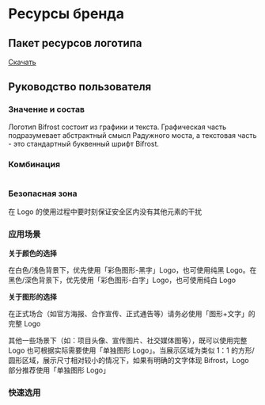 # Ресурсы бренда

## Пакет ресурсов логотипа
[Cкачать](https://github.com/bifrost-finance/design-assets/raw/master/brand/Bifrost-Logo-Assets.zip)

## Руководство пользователя

### Значение и состав
Логотип Bifrost состоит из графики и текста. Графическая часть подразумевает абстрактный смысл Радужного моста, а текстовая часть - это стандартный буквенный шрифт Bifrost.
<img :src="$withBase('/zh/brand-assets/brand-assets-01.png')" alt="" />

### Комбинация
<img :src="$withBase('/zh/brand-assets/brand-assets-02.png')" alt="" />

### Безопасная зона
在 Logo 的使用过程中要时刻保证安全区内没有其他元素的干扰
<img :src="$withBase('/zh/brand-assets/brand-assets-03.png')" alt="" />

### 应用场景
**关于颜色的选择**

在白色/浅色背景下，优先使用「彩色图形-黑字」Logo，也可使用纯黑 Logo。在黑色/深色背景下，优先使用「彩色图形-白字」Logo，也可使用纯白 Logo
<img :src="$withBase('/zh/brand-assets/brand-assets-04.png')" alt="" />

**关于图形的选择**

在正式场合（如官方海报、合作宣传、正式通告等）请务必使用「图形+文字」的完整 Logo
<img :src="$withBase('/zh/brand-assets/brand-assets-05.png')" alt="" />

其他一些场景下（如：项目头像、宣传图片、社交媒体图等），既可以使用完整 Logo 也可根据实际需要使用「单独图形 Logo」。当展示区域为类似 1：1 的方形/圆形区域，展示尺寸相对较小的情况下，如果有明确的文字体现 Bifrost，Logo 部分推荐使用「单独图形 Logo」
<img :src="$withBase('/zh/brand-assets/brand-assets-06.png')" alt="" />

### 快速选用
<img :src="$withBase('/zh/brand-assets/brand-assets-07.png')" alt="" />